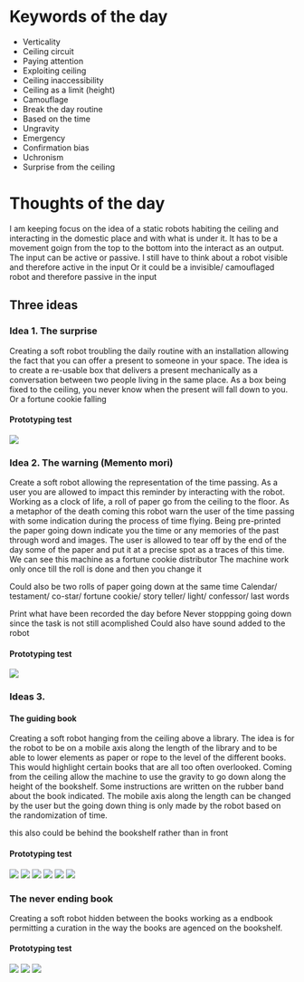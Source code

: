 # Keywords of the day
- Verticality
- Ceiling circuit 
- Paying attention
- Exploiting ceiling
- Ceiling inaccessibility
- Ceiling as a limit (height)
- Camouflage
- Break the day routine
- Based on the time
- Ungravity
- Emergency
- Confirmation bias
- Uchronism
- Surprise from the ceiling

# Thoughts of the day
I am keeping focus on the idea of a static robots habiting the ceiling and interacting in the domestic place and with what is under it. It has to be a movement goign from the top to the bottom into the interact as an output. The input can be active or passive. 
I still have to think about a robot visible and therefore active in the input 
Or it could be a invisible/ camouflaged robot and therefore passive in the input

## Three ideas

### Idea 1. The surprise
Creating a soft robot troubling the daily routine with an installation allowing the fact that you can offer a present to someone in your space. The idea is to create a re-usable box that delivers a present mechanically as a conversation between two people living in the same place. As a box being fixed to the ceiling, you never know when the present will fall down to you. Or a fortune cookie falling

#### Prototyping test
![](images/surprise.jpeg)

### Idea 2. The warning (Memento mori)
Create a soft robot allowing the representation of the time passing. As a user you are allowed to impact this reminder by interacting with the robot. Working as a clock of life, a roll of paper go from the ceiling to the floor. As a metaphor of the death coming this robot warn the user of the time passing with some indication during the process of time flying. Being pre-printed the paper going down indicate you the time or any memories of the past through word and images.
The user is allowed to tear off by the end of the day some of the paper and put it at a precise spot as a traces of this time.
We can see this machine as a fortune cookie distributor 
The machine work only once till the roll is done and then you change it

Could also be two rolls of paper going down at the same time
Calendar/ testament/ co-star/ fortune cookie/ story teller/ light/ confessor/ last words

Print what have been recorded the day before
Never stoppping going down since the task is not still acomplished
Could also have sound added to the robot

#### Prototyping test
![](images/mementomori.jpeg)

### Ideas 3. 

#### The guiding book
Creating a soft robot hanging from the ceiling above a library. The idea is for the robot to be on a mobile axis along the length of the library and to be able to lower elements as paper or rope to the level of the different books. This would highlight certain books that are all too often overlooked. Coming from the ceiling allow the machine to use the gravity to go down along the height of the bookshelf.
Some instructions are written on the rubber band about the book indicated.
The mobile axis along the length can be changed by the user but the going down thing is only made by the robot based on the randomization of time.

this also could be behind the bookshelf rather than in front

#### Prototyping test
![](images/bookshelf.jpeg)
![](images/bookshelf1.jpeg)
![](images/bookshelf2.jpeg)
![](images/bookshelf3.jpeg)
![](images/bookshelf4.jpeg)
![](images/bookshelf8.jpeg)

### The never ending book
Creating a soft robot hidden between the books working as a endbook permitting a curation in the way the books are agenced on the bookshelf.

#### Prototyping test
![](images/endbook.jpeg)
![](images/endbook1.jpeg)
![](images/endbook2.jpeg)

